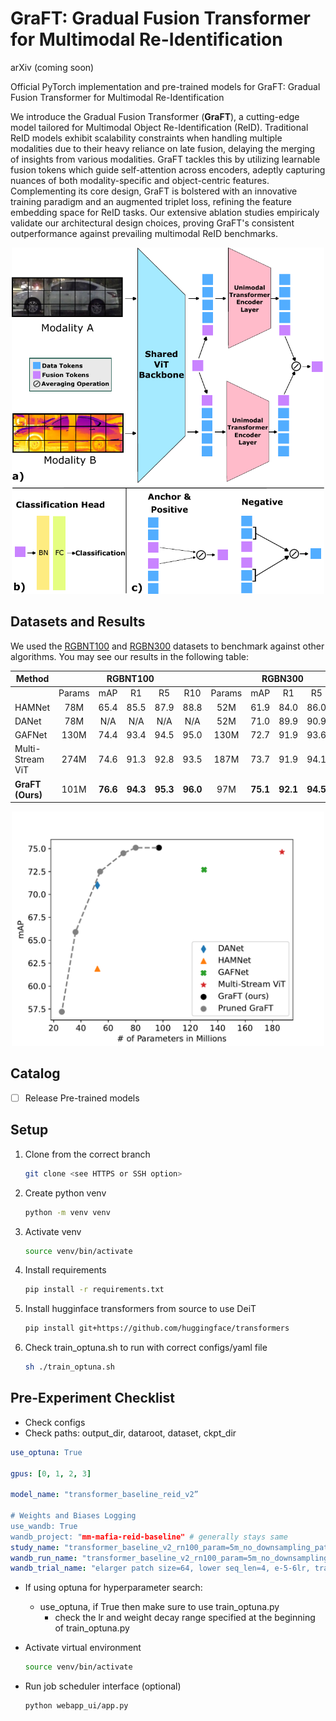 # GraFT: Gradual Fusion Transformer for Multimodal Re-Identification


arXiv (coming soon)

Official PyTorch implementation and pre-trained models for GraFT: Gradual Fusion Transformer for Multimodal Re-Identification 

We introduce the Gradual Fusion Transformer (**GraFT**), a cutting-edge model tailored for Multimodal Object Re-Identification (ReID). Traditional ReID models exhibit scalability constraints when handling multiple modalities due to their heavy reliance on late fusion, delaying the merging of insights from various modalities. GraFT tackles this by utilizing learnable fusion tokens which guide self-attention across encoders, adeptly capturing nuances of both modality-specific and object-centric features. Complementing its core design, GraFT is bolstered with an innovative training paradigm and an augmented triplet loss, refining the feature embedding space for ReID tasks. Our extensive ablation studies empiricaly validate our architectural design choices, proving GraFT's consistent outperformance against prevailing multimodal ReID benchmarks. 

<!-- Resize and center the Fig2 Final image -->
<div align="center">
    <img src="figs/fig2-final.png" width="500" alt="Fig2 Final Image">
</div>

## Datasets and Results

We used the [RGBNT100](https://drive.google.com/file/d/1ssrNqRNiOi2XHqt6JPsjptXWDJuFba9A/view?usp=sharing) and [RGBN300](https://drive.google.com/file/d/11QUGw_cwrEAa9chqxJc1WB3C4c0bgd4E/view?usp=sharing) datasets to benchmark against other algorithms. You may see our results in the following table: 


<div align="center">
    <table>
    <thead>
        <tr>
        <th>Method</th>
        <th colspan="5" align="center">RGBNT100</th>
        <th colspan="5" align="center">RGBN300</th>
        </tr>
    </thead>
    <tbody>
        <tr>
        <td></td>
        <td align="center">Params</td>
        <td align="center">mAP</td>
        <td align="center">R1</td>
        <td align="center">R5</td>
        <td align="center">R10</td>
        <td align="center">Params</td>
        <td align="center">mAP</td>
        <td align="center">R1</td>
        <td align="center">R5</td>
        <td align="center">R10</td>
        </tr>
        <tr>
        <td>HAMNet</td>
        <td align="center">78M</td>
        <td align="center">65.4</td>
        <td align="center">85.5</td>
        <td align="center">87.9</td>
        <td align="center">88.8</td>
        <td align="center">52M</td>
        <td align="center">61.9</td>
        <td align="center">84.0</td>
        <td align="center">86.0</td>
        <td align="center">87.0</td>
        </tr>
        <tr>
        <td>DANet</td>
        <td align="center">78M</td>
        <td align="center">N/A</td>
        <td align="center">N/A</td>
        <td align="center">N/A</td>
        <td align="center">N/A</td>
        <td align="center">52M</td>
        <td align="center">71.0</td>
        <td align="center">89.9</td>
        <td align="center">90.9</td>
        <td align="center">91.5</td>
        </tr>
        <tr>
        <td>GAFNet</td>
        <td align="center">130M</td>
        <td align="center">74.4</td>
        <td align="center">93.4</td>
        <td align="center">94.5</td>
        <td align="center">95.0</td>
        <td align="center">130M</td>
        <td align="center">72.7</td>
        <td align="center">91.9</td>
        <td align="center">93.6</td>
        <td align="center">94.2</td>
        </tr>
        <tr>
        <td>Multi-Stream ViT</td>
        <td align="center">274M</td>
        <td align="center">74.6</td>
        <td align="center">91.3</td>
        <td align="center">92.8</td>
        <td align="center">93.5</td>
        <td align="center">187M</td>
        <td align="center">73.7</td>
        <td align="center">91.9</td>
        <td align="center">94.1</td>
        <td align="center">94.8</td>
        </tr>
        <tr>
        <td><b>GraFT (Ours)</b></td>
        <td align="center">101M</td>
        <td align="center"><b>76.6</b></td>
        <td align="center"><b>94.3</b></td>
        <td align="center"><b>95.3</b></td>
        <td align="center"><b>96.0</b></td>
        <td align="center">97M</td>
        <td align="center"><b>75.1</b></td>
        <td align="center"><b>92.1</b></td>
        <td align="center"><b>94.5</b></td>
        <td align="center"><b>95.2</b></td>
        </tr>
    </tbody>
    </table>
</div>

<!-- Resize and center the Pareto image -->
<div align="center">
    <img src="figs/pareto.png" width="500" alt="Pareto Image">
</div>

## Catalog

- [ ] Release Pre-trained models 


## Setup 


1. Clone from the correct branch
    ```bash
    git clone <see HTTPS or SSH option>
    ```

2. Create python venv
    ```bash
    python -m venv venv
    ```

3. Activate venv
    ```bash
    source venv/bin/activate
    ```

4. Install requirements
    ```bash
    pip install -r requirements.txt
    ```

5. Install hugginface transformers from source to use DeiT
    ```bash
    pip install git+https://github.com/huggingface/transformers
    ```

6. Check train_optuna.sh to run with correct configs/yaml file
    ```bash
    sh ./train_optuna.sh
    ```


## Pre-Experiment Checklist

- Check configs
- Check paths: output_dir, dataroot, dataset, ckpt_dir

```yaml
use_optuna: True

gpus: [0, 1, 2, 3]

model_name: "transformer_baseline_reid_v2”

# Weights and Biases Logging
use_wandb: True
wandb_project: "mm-mafia-reid-baseline" # generally stays same
study_name: "transformer_baseline_v2_rn100_param=5m_no_downsampling_patch=24" # experiment level
wandb_run_name: "transformer_baseline_v2_rn100_param=5m_no_downsampling_patch=24" # keep same as study_name
wandb_trial_name: "elarger patch size=64, lower seq_len=4, e-5-6lr, transformer_encoder=3" # trial_name under study
```

- If using optuna for hyperparameter search:
    - use_optuna, if True then make sure to use train_optuna.py
        - check the lr and weight decay range specified at the beginning of train_optuna.py
- Activate virtual environment
    
    ```bash
    source venv/bin/activate
    ```
    
- Run job scheduler interface (optional)
    ```bash
    python webapp_ui/app.py
    ```
